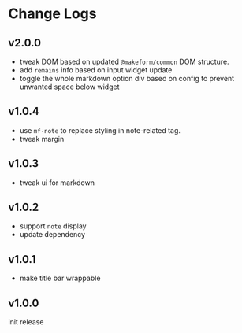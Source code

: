 # Change Logs

## v2.0.0

 - tweak DOM based on updated `@makeform/common` DOM structure.
 - add `remains` info based on input widget update
 - toggle the whole markdown option div based on config to prevent unwanted space below widget


## v1.0.4

 - use `mf-note` to replace styling in note-related tag.
 - tweak margin


## v1.0.3

 - tweak ui for markdown


## v1.0.2

 - support `note` display
 - update dependency


## v1.0.1

 - make title bar wrappable


## v1.0.0

init release

